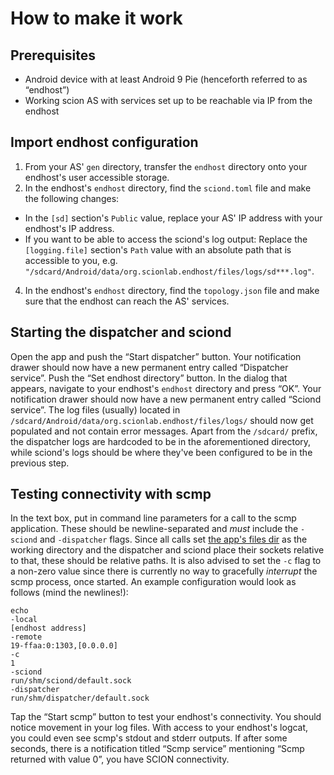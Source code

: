 # How to make it work
## Prerequisites
- Android device with at least Android 9 Pie (henceforth referred to as “endhost”)
- Working scion AS with services set up to be reachable via IP from the endhost

## Import endhost configuration
1. From your AS' `gen` directory, transfer the `endhost` directory onto your endhost's user accessible storage.
3. In the endhost's `endhost` directory, find the `sciond.toml` file and make the following changes:
  - In the `[sd]` section's `Public` value, replace your AS' IP address with your endhost's IP address.
  - If you want to be able to access the sciond's log output: Replace the `[logging.file]` section's `Path` value with an absolute path that is accessible to you, e.g. `"/sdcard/Android/data/org.scionlab.endhost/files/logs/sd***.log"`.
4. In the endhost's `endhost` directory, find the `topology.json` file and make sure that the endhost can reach the AS' services.

## Starting the dispatcher and sciond
Open the app and push the “Start dispatcher” button. Your notification drawer should now have a new permanent entry called “Dispatcher service”.
Push the “Set endhost directory” button. In the dialog that appears, navigate to your endhost's `endhost` directory and press “OK”. Your notification drawer should now have a new permanent entry called “Sciond service”.
The log files (usually) located in `/sdcard/Android/data/org.scionlab.endhost/files/logs/` should now get populated and not contain error messages.
Apart from the `/sdcard/` prefix, the dispatcher logs are hardcoded to be in the aforementioned directory, while sciond's logs should be where they've been configured to be in the previous step.

## Testing connectivity with scmp
In the text box, put in command line parameters for a call to the scmp application. These should be newline-separated and _must_ include the `-sciond` and `-dispatcher` flags.
Since all calls set [the app's files dir](https://developer.android.com/reference/android/content/Context.html#getFilesDir()) as the working directory and the dispatcher and sciond place their sockets relative to that, these should be relative paths.
It is also advised to set the `-c` flag to a non-zero value since there is currently no way to gracefully *interrupt* the scmp process, once started.
An example configuration would look as follows (mind the newlines!):
```
echo
-local
[endhost address]
-remote
19-ffaa:0:1303,[0.0.0.0]
-c
1
-sciond
run/shm/sciond/default.sock
-dispatcher
run/shm/dispatcher/default.sock
```
Tap the “Start scmp” button to test your endhost's connectivity.
You should notice movement in your log files.
With access to your endhost's logcat, you could even see scmp's stdout and stderr outputs.
If after some seconds, there is a notification titled “Scmp service” mentioning “Scmp returned with value 0”, you have SCION connectivity.

